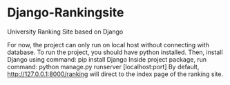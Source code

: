 # Django-Rankingsite
University Ranking Site based on Django

For now, the project can only run on local host without connecting with database. 
To run the project, you should have python installed. 
Then, install Django using command: pip install Django
Inside project package, run command: python manage.py runserver [localhost:port]
By default, http://127.0.0.1:8000/ranking will direct to the index page of the ranking site. 
